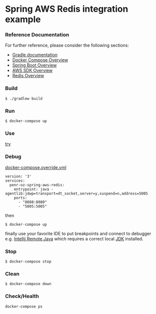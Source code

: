 # Spring AWS Redis integration example

### Reference Documentation
For further reference, please consider the following sections:

* [Gradle documentation](https://docs.gradle.org)
* [Docker Compose Overview](https://docs.docker.com/compose/overview/) 
* [Spring Boot Overview](https://spring.io/projects/spring-boot)
* [AWS SDK Overview](https://aws.amazon.com/sdk-for-java/)
* [Redis Overview](https://redis.io/)

### Build
```
$ ./gradlew build
```

### Run
```
$ docker-compose up
```

### Use
[try](http://localhost:8080/swagger-ui/)

### Debug
[docker-compose.override.yml](https://docs.docker.com/compose/extends/)
```
version: '3'
services:
  penr-oz-spring-aws-redis:
    entrypoint: java -agentlib:jdwp=transport=dt_socket,server=y,suspend=n,address=5005
    ports:
      - "8080:8080"
      - "5005:5005"
```
then
```
$ docker-compose up
```
finally use your favorite IDE to put breakpoints and connect to debugger
e.g.
[Intellij Remote Java](https://www.jetbrains.com/help/idea/run-debug-configuration-remote-debug.html)
which requires a correct local [JDK](https://jdk.java.net/8/)
installed.

### Stop
```
$ docker-compose stop
```

### Clean
```
$ docker-compose down
```

### Check/Health
```
docker-compose ps
```
